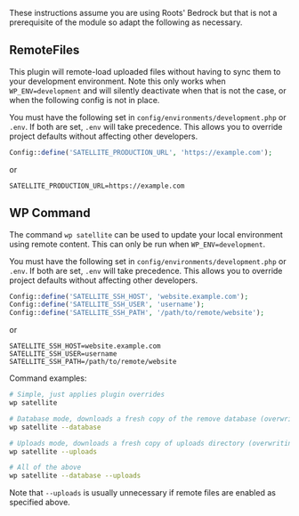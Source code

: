 These instructions assume you are using Roots' Bedrock but that is not a prerequisite of the module so
adapt the following as necessary.

## RemoteFiles

This plugin will remote-load uploaded files without having to sync them to your development environment. Note this only works when `WP_ENV=development` and will silently deactivate when that is not the case, or when the following config is not in place. 

You must have the following set in `config/environments/development.php` or `.env`. If both are set, `.env` will take precedence. This allows you to override project defaults without affecting other developers.

```php
Config::define('SATELLITE_PRODUCTION_URL', 'https://example.com');
```

or

```dotenv
SATELLITE_PRODUCTION_URL=https://example.com
```

## WP Command

The command `wp satellite` can be used to update your local environment using remote content. This can only be run when `WP_ENV=development`.

You must have the following set in `config/environments/development.php` or `.env`. If both are set, `.env` will take precedence. This allows you to override project defaults without affecting other developers.

```php
Config::define('SATELLITE_SSH_HOST', 'website.example.com');
Config::define('SATELLITE_SSH_USER', 'username');
Config::define('SATELLITE_SSH_PATH', '/path/to/remote/website');
```

or

```dotenv
SATELLITE_SSH_HOST=website.example.com
SATELLITE_SSH_USER=username
SATELLITE_SSH_PATH=/path/to/remote/website
```

Command examples:

```bash
# Simple, just applies plugin overrides 
wp satellite

# Database mode, downloads a fresh copy of the remove database (overwriting all local data) and applies plugin overrides 
wp satellite --database

# Uploads mode, downloads a fresh copy of uploads directory (overwriting all local files) and applies plugin overrides 
wp satellite --uploads

# All of the above 
wp satellite --database --uploads
```

Note that `--uploads` is usually unnecessary if remote files are enabled as specified above.
